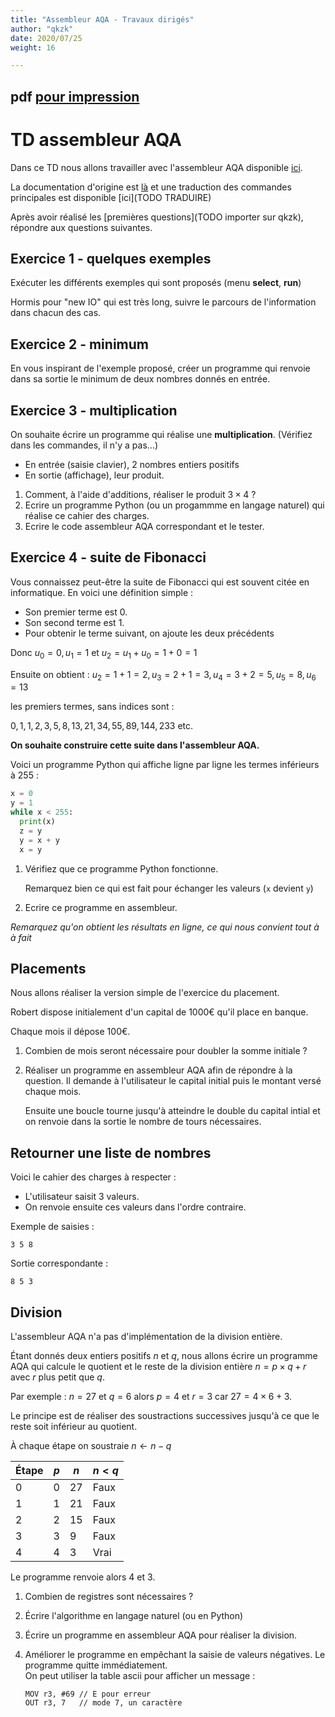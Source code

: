```yaml
---
title: "Assembleur AQA - Travaux dirigés"
author: "qkzk"
date: 2020/07/25
weight: 16

---
```


## pdf [pour impression](/uploads/docsnsi/architecture/aqa/td_assembleur_aqa.pdf)

# TD assembleur AQA


Dans ce TD nous allons travailler avec l'assembleur AQA disponible
[ici](http://www.peterhigginson.co.uk/AQA/).

La documentation d'origine est [là](http://www.peterhigginson.co.uk/AQA/info.html)
et une traduction des commandes principales est disponible [ici](TODO TRADUIRE)

Après avoir réalisé les [premières questions](TODO importer sur qkzk),
répondre aux questions suivantes.

## Exercice 1 - quelques exemples

Exécuter les différents exemples qui sont proposés (menu **select**, **run**)

Hormis pour "new IO" qui est très long, suivre le parcours de l'information
dans chacun des cas.

## Exercice 2 - minimum

En vous inspirant de l'exemple proposé, créer un programme qui renvoie
dans sa sortie le minimum de deux nombres donnés en entrée.

## Exercice 3 - multiplication

On souhaite écrire un programme qui réalise une **multiplication**.
(Vérifiez dans les commandes, il n'y a pas...)

* En entrée (saisie clavier), 2 nombres entiers positifs
* En sortie (affichage), leur produit.

1. Comment, à l'aide d'additions, réaliser le produit $3 \times 4$ ?
2. Ecrire un programme Python (ou un progammme en langage naturel) qui réalise
    ce cahier des charges.
3. Ecrire le code assembleur AQA correspondant et le tester.

## Exercice 4 - suite de Fibonacci

Vous connaissez peut-être la suite de Fibonacci qui est souvent citée en
informatique. En voici une définition simple :

* Son premier terme est 0.
* Son second terme est 1.
* Pour obtenir le terme suivant, on ajoute les deux précédents

Donc $u_0=0, u_1=1$ et $u_2=u_1 + u_0=1+0 = 1$

Ensuite on obtient : $u_2=1+1=2, u_3=2+1=3, u_4=3+2=5, u_5=8, u_6=13$

les premiers termes, sans indices sont :

$0, 1, 1, 2, 3, 5, 8, 13, 21, 34, 55, 89, 144, 233$ etc.


**On souhaite construire cette suite dans l'assembleur AQA.**

Voici un programme Python qui affiche ligne par ligne les termes inférieurs à
255 :

```python
x = 0
y = 1
while x < 255:
  print(x)
  z = y
  y = x + y
  x = y
```

1. Vérifiez que ce programme Python fonctionne.

    Remarquez bien ce qui est fait pour échanger les valeurs (`x` devient `y`)

2. Ecrire ce programme en assembleur.

_Remarquez qu'on obtient les résultats en ligne, ce qui nous convient tout à_
_à fait_


## Placements

Nous allons réaliser la version simple de l'exercice du placement.

Robert dispose initialement d'un capital de 1000€ qu'il place en banque.

Chaque mois il dépose 100€.

1. Combien de mois seront nécessaire pour doubler la somme initiale ?
2. Réaliser un programme en assembleur AQA afin de répondre à la question.
    Il demande à l'utilisateur le capital initial puis le montant versé chaque
    mois.

    Ensuite une boucle tourne jusqu'à atteindre le double du capital intial
    et on renvoie dans la sortie le nombre de tours nécessaires.

## Retourner une liste de nombres

Voici le cahier des charges à respecter : 

* L'utilisateur saisit 3 valeurs.
* On renvoie ensuite ces valeurs dans l'ordre contraire.


Exemple de saisies :

```
3 5 8
```

Sortie correspondante :

```
8 5 3
```

## Division

L'assembleur AQA n'a pas d'implémentation de la division entière.

Étant donnés deux entiers positifs $n$ et $q$, nous allons écrire un programme
AQA qui calcule le quotient et le reste de la
division entière $n = p \times q + r$ avec $r$ plus petit que $q$.

Par exemple : $n=27$ et $q=6$ alors $p = 4$ et $r=3$ car $27 = 4\times 6 + 3$.

Le principe est de réaliser des soustractions successives jusqu'à ce que
le reste soit inférieur au quotient.

À chaque étape on soustraie $n \leftarrow n - q$

| Étape | $p$ | $n$ | $n < q$ |
|-------|-----|-----|---------|
| 0     | 0   | 27  | Faux    |
| 1     | 1   | 21  | Faux    |
| 2     | 2   | 15  | Faux    |
| 3     | 3   | 9   | Faux    |
| 4     | 4   | 3   | Vrai    |


Le programme renvoie alors $4$ et $3$.

1. Combien de registres sont nécessaires ?
2. Écrire l'algorithme en langage naturel (ou en Python)
3. Écrire un programme en assembleur AQA pour réaliser la division.
4. Améliorer le programme en empêchant la saisie de valeurs négatives.
    Le programme quitte immédiatement.\
    On peut utiliser la table ascii pour afficher un message :

    ```
    MOV r3, #69 // E pour erreur
    OUT r3, 7   // mode 7, un caractère
    ```

